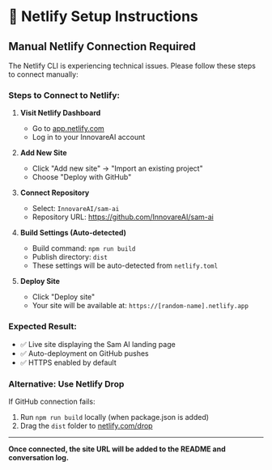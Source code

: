 # 🚀 Netlify Setup Instructions

## Manual Netlify Connection Required

The Netlify CLI is experiencing technical issues. Please follow these steps to connect manually:

### Steps to Connect to Netlify:

1. **Visit Netlify Dashboard**
   - Go to [app.netlify.com](https://app.netlify.com)
   - Log in to your InnovareAI account

2. **Add New Site**
   - Click "Add new site" → "Import an existing project"
   - Choose "Deploy with GitHub"

3. **Connect Repository**
   - Select: `InnovareAI/sam-ai`
   - Repository URL: https://github.com/InnovareAI/sam-ai

4. **Build Settings (Auto-detected)**
   - Build command: `npm run build`
   - Publish directory: `dist`
   - These settings will be auto-detected from `netlify.toml`

5. **Deploy Site**
   - Click "Deploy site"
   - Your site will be available at: `https://[random-name].netlify.app`

### Expected Result:
- ✅ Live site displaying the Sam AI landing page
- ✅ Auto-deployment on GitHub pushes
- ✅ HTTPS enabled by default

### Alternative: Use Netlify Drop
If GitHub connection fails:
1. Run `npm run build` locally (when package.json is added)
2. Drag the `dist` folder to [netlify.com/drop](https://netlify.com/drop)

---

**Once connected, the site URL will be added to the README and conversation log.**